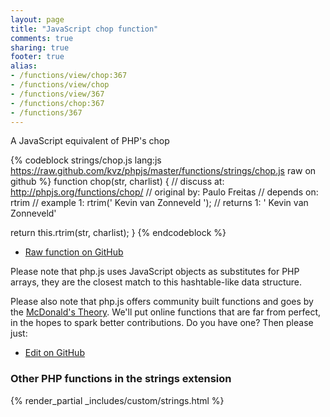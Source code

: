```yaml
---
layout: page
title: "JavaScript chop function"
comments: true
sharing: true
footer: true
alias:
- /functions/view/chop:367
- /functions/view/chop
- /functions/view/367
- /functions/chop:367
- /functions/367
---
```

<!-- Generated by Rakefile:build -->
A JavaScript equivalent of PHP's chop

{% codeblock strings/chop.js lang:js https://raw.github.com/kvz/phpjs/master/functions/strings/chop.js raw on github %}
function chop(str, charlist) {
  //  discuss at: http://phpjs.org/functions/chop/
  // original by: Paulo Freitas
  //  depends on: rtrim
  //   example 1: rtrim('    Kevin van Zonneveld    ');
  //   returns 1: '    Kevin van Zonneveld'

  return this.rtrim(str, charlist);
}
{% endcodeblock %}

 - [Raw function on GitHub](https://github.com/kvz/phpjs/blob/master/functions/strings/chop.js)

Please note that php.js uses JavaScript objects as substitutes for PHP arrays, they are 
the closest match to this hashtable-like data structure. 

Please also note that php.js offers community built functions and goes by the 
[McDonald's Theory](https://medium.com/what-i-learned-building/9216e1c9da7d). We'll put online 
functions that are far from perfect, in the hopes to spark better contributions. 
Do you have one? Then please just: 

 - [Edit on GitHub](https://github.com/kvz/phpjs/edit/master/functions/strings/chop.js)


### Other PHP functions in the strings extension
{% render_partial _includes/custom/strings.html %}

